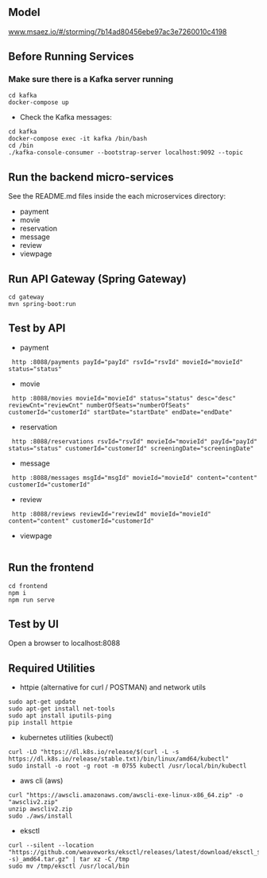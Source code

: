 # 

## Model
www.msaez.io/#/storming/7b14ad80456ebe97ac3e7260010c4198

## Before Running Services
### Make sure there is a Kafka server running
```
cd kafka
docker-compose up
```
- Check the Kafka messages:
```
cd kafka
docker-compose exec -it kafka /bin/bash
cd /bin
./kafka-console-consumer --bootstrap-server localhost:9092 --topic
```

## Run the backend micro-services
See the README.md files inside the each microservices directory:

- payment
- movie
- reservation
- message
- review
- viewpage


## Run API Gateway (Spring Gateway)
```
cd gateway
mvn spring-boot:run
```

## Test by API
- payment
```
 http :8088/payments payId="payId" rsvId="rsvId" movieId="movieId" status="status" 
```
- movie
```
 http :8088/movies movieId="movieId" status="status" desc="desc" reviewCnt="reviewCnt" numberOfSeats="numberOfSeats" customerId="customerId" startDate="startDate" endDate="endDate" 
```
- reservation
```
 http :8088/reservations rsvId="rsvId" movieId="movieId" payId="payId" status="status" customerId="customerId" screeningDate="screeningDate" 
```
- message
```
 http :8088/messages msgId="msgId" movieId="movieId" content="content" customerId="customerId" 
```
- review
```
 http :8088/reviews reviewId="reviewId" movieId="movieId" content="content" customerId="customerId" 
```
- viewpage
```
```


## Run the frontend
```
cd frontend
npm i
npm run serve
```

## Test by UI
Open a browser to localhost:8088

## Required Utilities

- httpie (alternative for curl / POSTMAN) and network utils
```
sudo apt-get update
sudo apt-get install net-tools
sudo apt install iputils-ping
pip install httpie
```

- kubernetes utilities (kubectl)
```
curl -LO "https://dl.k8s.io/release/$(curl -L -s https://dl.k8s.io/release/stable.txt)/bin/linux/amd64/kubectl"
sudo install -o root -g root -m 0755 kubectl /usr/local/bin/kubectl
```

- aws cli (aws)
```
curl "https://awscli.amazonaws.com/awscli-exe-linux-x86_64.zip" -o "awscliv2.zip"
unzip awscliv2.zip
sudo ./aws/install
```

- eksctl 
```
curl --silent --location "https://github.com/weaveworks/eksctl/releases/latest/download/eksctl_$(uname -s)_amd64.tar.gz" | tar xz -C /tmp
sudo mv /tmp/eksctl /usr/local/bin
```

